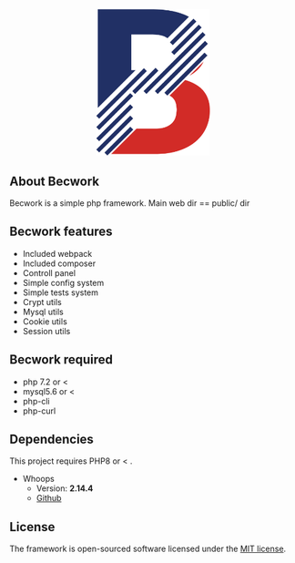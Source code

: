 <p align="center"><a href="http://becvar.xyz/becwork" target="_blank"><img src="https://github.com/lordbecvold/Becwork/blob/main/public/assets/img/favicon.png" width="200"></a></p>

## About Becwork

Becwork is a simple php framework.
Main web dir == public/ dir

## Becwork features

 - Included webpack
 - Included composer
 - Controll panel
 - Simple config system
 - Simple tests system
 - Crypt utils
 - Mysql utils
 - Cookie utils
 - Session utils


## Becwork required
 - php 7.2 or <
 - mysql5.6 or <
 - php-cli
 - php-curl


## Dependencies
This project requires PHP8 or < .
* Whoops
   * Version: **2.14.4**
   * [Github](https://github.com/filp/whoops)

## License

The framework is open-sourced software licensed under the [MIT license](https://opensource.org/licenses/MIT).

